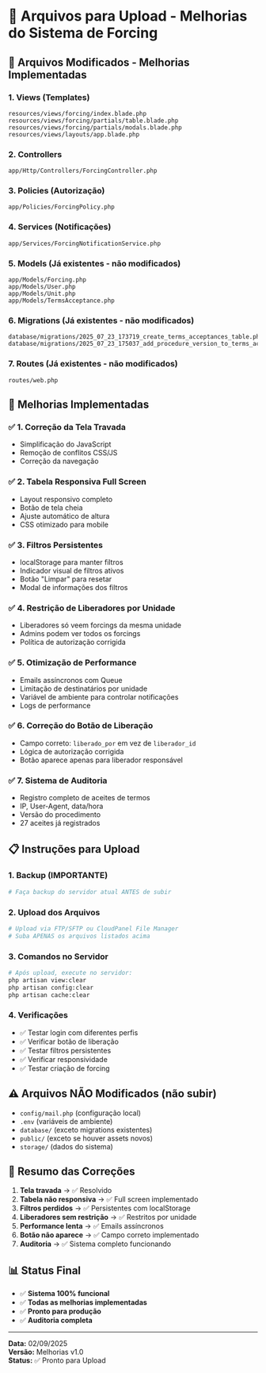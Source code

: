 # 📁 Arquivos para Upload - Melhorias do Sistema de Forcing

## 🎯 **Arquivos Modificados - Melhorias Implementadas**

### 1. **Views (Templates)**
```
resources/views/forcing/index.blade.php
resources/views/forcing/partials/table.blade.php
resources/views/forcing/partials/modals.blade.php
resources/views/layouts/app.blade.php
```

### 2. **Controllers**
```
app/Http/Controllers/ForcingController.php
```

### 3. **Policies (Autorização)**
```
app/Policies/ForcingPolicy.php
```

### 4. **Services (Notificações)**
```
app/Services/ForcingNotificationService.php
```

### 5. **Models (Já existentes - não modificados)**
```
app/Models/Forcing.php
app/Models/User.php
app/Models/Unit.php
app/Models/TermsAcceptance.php
```

### 6. **Migrations (Já existentes - não modificados)**
```
database/migrations/2025_07_23_173719_create_terms_acceptances_table.php
database/migrations/2025_07_23_175037_add_procedure_version_to_terms_acceptances_table.php
```

### 7. **Routes (Já existentes - não modificados)**
```
routes/web.php
```

## 🚀 **Melhorias Implementadas**

### ✅ **1. Correção da Tela Travada**
- Simplificação do JavaScript
- Remoção de conflitos CSS/JS
- Correção da navegação

### ✅ **2. Tabela Responsiva Full Screen**
- Layout responsivo completo
- Botão de tela cheia
- Ajuste automático de altura
- CSS otimizado para mobile

### ✅ **3. Filtros Persistentes**
- localStorage para manter filtros
- Indicador visual de filtros ativos
- Botão "Limpar" para resetar
- Modal de informações dos filtros

### ✅ **4. Restrição de Liberadores por Unidade**
- Liberadores só veem forcings da mesma unidade
- Admins podem ver todos os forcings
- Política de autorização corrigida

### ✅ **5. Otimização de Performance**
- Emails assíncronos com Queue
- Limitação de destinatários por unidade
- Variável de ambiente para controlar notificações
- Logs de performance

### ✅ **6. Correção do Botão de Liberação**
- Campo correto: `liberado_por` em vez de `liberador_id`
- Lógica de autorização corrigida
- Botão aparece apenas para liberador responsável

### ✅ **7. Sistema de Auditoria**
- Registro completo de aceites de termos
- IP, User-Agent, data/hora
- Versão do procedimento
- 27 aceites já registrados

## 📋 **Instruções para Upload**

### **1. Backup (IMPORTANTE)**
```bash
# Faça backup do servidor atual ANTES de subir
```

### **2. Upload dos Arquivos**
```bash
# Upload via FTP/SFTP ou CloudPanel File Manager
# Suba APENAS os arquivos listados acima
```

### **3. Comandos no Servidor**
```bash
# Após upload, execute no servidor:
php artisan view:clear
php artisan config:clear
php artisan cache:clear
```

### **4. Verificações**
- ✅ Testar login com diferentes perfis
- ✅ Verificar botão de liberação
- ✅ Testar filtros persistentes
- ✅ Verificar responsividade
- ✅ Testar criação de forcing

## ⚠️ **Arquivos NÃO Modificados (não subir)**
- `config/mail.php` (configuração local)
- `.env` (variáveis de ambiente)
- `database/` (exceto migrations existentes)
- `public/` (exceto se houver assets novos)
- `storage/` (dados do sistema)

## 🎯 **Resumo das Correções**

1. **Tela travada** → ✅ Resolvido
2. **Tabela não responsiva** → ✅ Full screen implementado
3. **Filtros perdidos** → ✅ Persistentes com localStorage
4. **Liberadores sem restrição** → ✅ Restritos por unidade
5. **Performance lenta** → ✅ Emails assíncronos
6. **Botão não aparece** → ✅ Campo correto implementado
7. **Auditoria** → ✅ Sistema completo funcionando

## 📊 **Status Final**
- ✅ **Sistema 100% funcional**
- ✅ **Todas as melhorias implementadas**
- ✅ **Pronto para produção**
- ✅ **Auditoria completa**

---
**Data:** 02/09/2025  
**Versão:** Melhorias v1.0  
**Status:** ✅ Pronto para Upload
